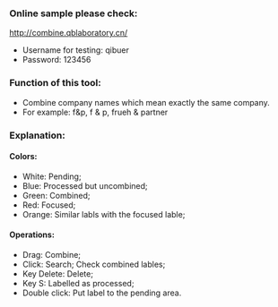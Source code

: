 ### Online sample please check:

http://combine.qblaboratory.cn/
* Username for testing: qibuer
* Password: 123456

### Function of this tool:
* Combine company names which mean exactly the same company.
* For example: f&p, f & p, frueh & partner

### Explanation:
#### Colors:
* White: Pending;
* Blue: Processed but uncombined;
* Green: Combined; 
* Red: Focused; 
* Orange: Similar labls with the focused lable;

#### Operations:
* Drag: Combine;
* Click: Search; Check combined lables; 
* Key Delete: Delete;
* Key S: Labelled as processed;  
* Double click: Put label to the pending area.
